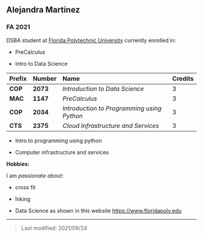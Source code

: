 ## Alejandra Martinez

### FA 2021

DSBA student at [Florida Polytechnic University](https://www.floridapoly.edu) currently enrolled in: 

- PreCalculus

- Intro to Data Science

| Prefix  | Number  | Name                                       | Credits    |
|:--------|:--------|:-------------------------------------------|:-----------|
| **COP** | **2073**| _Introduction to Data Science_             | 3          |
| **MAC** | **1147**| _PreCalculus_                              | 3          |
| **COP** | **2034**| _Introduction to Programming using Python_ | 3          |
| **CTS** | **2375**| _Cloud Infrastructure and Services_        | 3          |

- Intro to programming using python

- Computer infrastructure and services

**Hobbies:**

I am _passionate about_: 

- cross fit

- hiking

- Data Science as shown in this website <https://www.floridapoly.edu>

***

> Last modified: 2021/09/24
